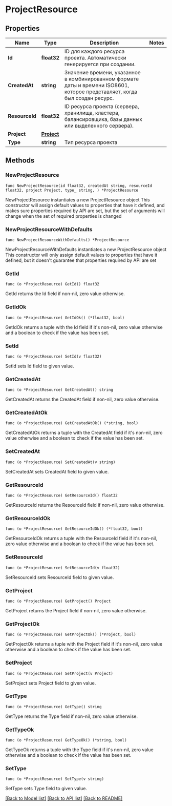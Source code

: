 # ProjectResource

## Properties

Name | Type | Description | Notes
------------ | ------------- | ------------- | -------------
**Id** | **float32** | ID для каждого ресурса проекта. Автоматически генерируется при создании. | 
**CreatedAt** | **string** | Значение времени, указанное в комбинированном формате даты и времени ISO8601, которое представляет, когда был создан ресурс. | 
**ResourceId** | **float32** | ID ресурса проекта (сервера, хранилища, кластера, балансировщика, базы данных или выделенного сервера). | 
**Project** | [**Project**](Project.md) |  | 
**Type** | **string** | Тип ресурса проекта | 

## Methods

### NewProjectResource

`func NewProjectResource(id float32, createdAt string, resourceId float32, project Project, type_ string, ) *ProjectResource`

NewProjectResource instantiates a new ProjectResource object
This constructor will assign default values to properties that have it defined,
and makes sure properties required by API are set, but the set of arguments
will change when the set of required properties is changed

### NewProjectResourceWithDefaults

`func NewProjectResourceWithDefaults() *ProjectResource`

NewProjectResourceWithDefaults instantiates a new ProjectResource object
This constructor will only assign default values to properties that have it defined,
but it doesn't guarantee that properties required by API are set

### GetId

`func (o *ProjectResource) GetId() float32`

GetId returns the Id field if non-nil, zero value otherwise.

### GetIdOk

`func (o *ProjectResource) GetIdOk() (*float32, bool)`

GetIdOk returns a tuple with the Id field if it's non-nil, zero value otherwise
and a boolean to check if the value has been set.

### SetId

`func (o *ProjectResource) SetId(v float32)`

SetId sets Id field to given value.


### GetCreatedAt

`func (o *ProjectResource) GetCreatedAt() string`

GetCreatedAt returns the CreatedAt field if non-nil, zero value otherwise.

### GetCreatedAtOk

`func (o *ProjectResource) GetCreatedAtOk() (*string, bool)`

GetCreatedAtOk returns a tuple with the CreatedAt field if it's non-nil, zero value otherwise
and a boolean to check if the value has been set.

### SetCreatedAt

`func (o *ProjectResource) SetCreatedAt(v string)`

SetCreatedAt sets CreatedAt field to given value.


### GetResourceId

`func (o *ProjectResource) GetResourceId() float32`

GetResourceId returns the ResourceId field if non-nil, zero value otherwise.

### GetResourceIdOk

`func (o *ProjectResource) GetResourceIdOk() (*float32, bool)`

GetResourceIdOk returns a tuple with the ResourceId field if it's non-nil, zero value otherwise
and a boolean to check if the value has been set.

### SetResourceId

`func (o *ProjectResource) SetResourceId(v float32)`

SetResourceId sets ResourceId field to given value.


### GetProject

`func (o *ProjectResource) GetProject() Project`

GetProject returns the Project field if non-nil, zero value otherwise.

### GetProjectOk

`func (o *ProjectResource) GetProjectOk() (*Project, bool)`

GetProjectOk returns a tuple with the Project field if it's non-nil, zero value otherwise
and a boolean to check if the value has been set.

### SetProject

`func (o *ProjectResource) SetProject(v Project)`

SetProject sets Project field to given value.


### GetType

`func (o *ProjectResource) GetType() string`

GetType returns the Type field if non-nil, zero value otherwise.

### GetTypeOk

`func (o *ProjectResource) GetTypeOk() (*string, bool)`

GetTypeOk returns a tuple with the Type field if it's non-nil, zero value otherwise
and a boolean to check if the value has been set.

### SetType

`func (o *ProjectResource) SetType(v string)`

SetType sets Type field to given value.



[[Back to Model list]](../README.md#documentation-for-models) [[Back to API list]](../README.md#documentation-for-api-endpoints) [[Back to README]](../README.md)


